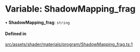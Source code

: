 # Variable: ShadowMapping\_frag

• **ShadowMapping\_frag**: `string`

#### Defined in

[src/assets/shader/materials/program/ShadowMapping_frag.ts:1](https://github.com/Orillusion/orillusion/blob/main/src/assets/shader/materials/program/ShadowMapping_frag.ts#L1)
